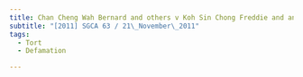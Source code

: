 ```yaml
---
title: Chan Cheng Wah Bernard and others v Koh Sin Chong Freddie and another appeal
subtitle: "[2011] SGCA 63 / 21\_November\_2011"
tags:
  - Tort
  - Defamation

---
```



